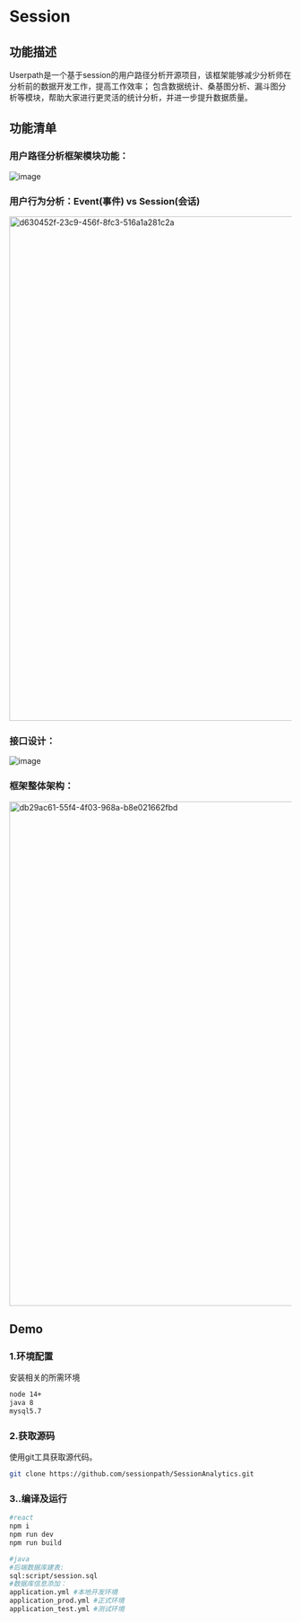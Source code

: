 # Session

## 功能描述
Userpath是一个基于session的用户路径分析开源项目，该框架能够减少分析师在分析前的数据开发工作，提高工作效率；
包含数据统计、桑基图分析、漏斗图分析等模块，帮助大家进行更灵活的统计分析，并进一步提升数据质量。


## 功能清单

### 用户路径分析框架模块功能：

![image](https://user-images.githubusercontent.com/34958046/233021850-48f7427d-0ac9-48a5-82e8-80960e0f26df.png)


### 用户行为分析：Event(事件) vs Session(会话)

<img width="900" alt="d630452f-23c9-456f-8fc3-516a1a281c2a" src="https://user-images.githubusercontent.com/34958046/226225987-96ba4c9b-f919-49e0-9103-a3cb59bb5a55.png">

### 接口设计：

![image](https://user-images.githubusercontent.com/34958046/226226390-57b3e81d-73a3-40a7-bd21-d5addb863dbc.png)

### 框架整体架构：

<img width="900" alt="db29ac61-55f4-4f03-968a-b8e021662fbd" src="https://user-images.githubusercontent.com/34958046/226226307-b2d88d5f-c0e1-41a4-91d6-59c7b2fee8e7.png">

## Demo

### 1.环境配置
安装相关的所需环境
```bash
node 14+
java 8
mysql5.7 
```
### 2.获取源码
使用git工具获取源代码。

```bash
git clone https://github.com/sessionpath/SessionAnalytics.git
```
### 3..编译及运行

```bash
#react
npm i 
npm run dev
npm run build

#java
#后端数据库建表:
sql:script/session.sql 
#数据库信息添加：
application.yml #本地开发环境   
application_prod.yml #正式环境   
application_test.yml #测试环境
```

